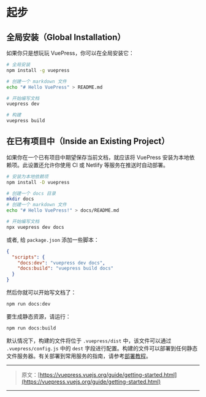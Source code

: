 # 起步

## 全局安装（Global Installation）

如果你只是想玩玩 VuePress，你可以在全局安装它：

``` bash
# 全局安装
npm install -g vuepress

# 创建一个 markdown 文件
echo "# Hello VuePress" > README.md

# 开始编写文档
vuepress dev

# 构建
vuepress build
```

## 在已有项目中（Inside an Existing Project）

如果你在一个已有项目中期望保存当前文档，就应该将 VuePress 安装为本地依赖项。此设置还允许你使用 CI 或 Netlify 等服务在推送时自动部署。

``` bash
# 安装为本地依赖项
npm install -D vuepress

# 创建一个 docs 目录
mkdir docs
# 创建一个 markdown 文件
echo "# Hello VuePress!" > docs/README.md

# 开始编写文档
npx vuepress dev docs
```

或者, 给 `package.json` 添加一些脚本：

``` json
{
  "scripts": {
    "docs:dev": "vuepress dev docs",
    "docs:build": "vuepress build docs"
  }
}
```

然后你就可以开始写文档了：

``` bash
npm run docs:dev
```

要生成静态资源，请运行：

``` bash
npm run docs:build
```

默认情况下，构建的文件将位于 `.vuepress/dist` 中，该文件可以通过 `.vuepress/config.js` 中的 `dest` 字段进行配置。构建的文件可以部署到任何静态文件服务器。有关部署到常用服务的指南，请参考[部署教程](./deploy.md)。

***

> 原文：[https://vuepress.vuejs.org/guide/getting-started.html](https://vuepress.vuejs.org/guide/getting-started.html)

***
